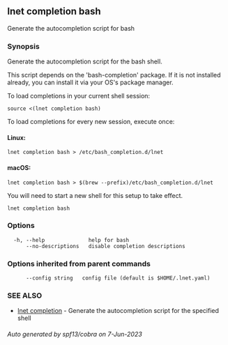 ## lnet completion bash

Generate the autocompletion script for bash

### Synopsis

Generate the autocompletion script for the bash shell.

This script depends on the 'bash-completion' package.
If it is not installed already, you can install it via your OS's package manager.

To load completions in your current shell session:

	source <(lnet completion bash)

To load completions for every new session, execute once:

#### Linux:

	lnet completion bash > /etc/bash_completion.d/lnet

#### macOS:

	lnet completion bash > $(brew --prefix)/etc/bash_completion.d/lnet

You will need to start a new shell for this setup to take effect.


```
lnet completion bash
```

### Options

```
  -h, --help              help for bash
      --no-descriptions   disable completion descriptions
```

### Options inherited from parent commands

```
      --config string   config file (default is $HOME/.lnet.yaml)
```

### SEE ALSO

* [lnet completion](lnet_completion.md)	 - Generate the autocompletion script for the specified shell

###### Auto generated by spf13/cobra on 7-Jun-2023
